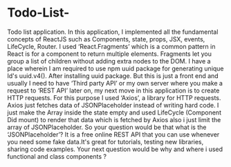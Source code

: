 # Todo-List-
Todo list application.
In this application, I implemented all the fundamental concepts of ReactJS such as Components, state, props, JSX, events, LifeCycle, Router. I used ‘React.Fragments’  which is  a common pattern in React is for a component to return multiple elements. Fragments let you group a list of children without adding extra nodes to the DOM. I have a place wherein I am required to use npm uuid package for generating unique Id's uuid.v4(). After installing uuid package. But this is just a front end and usually I need to have ‘Third party API’ or my own server where you make a request to ‘REST API’  later on, my next move in this application is to create HTTP requests. For this purpose I used ‘Axios’, a library for HTTP requests. Axios just fetches data of JSONPlaceholder instead of writing hard code. I just make the Array inside the  state  empty and used LifeCycle (Component Did mount) to render that data which is fetched by Axios also i just limit the array of JSONPlaceholder. So your question would be that what is the  ‘JSONPlaceholder’? It is a free online REST API that you can use whenever you need some fake data.It's great for tutorials, testing new libraries, sharing code examples.
Your next  question would be why and where i used functional and class components ? 

